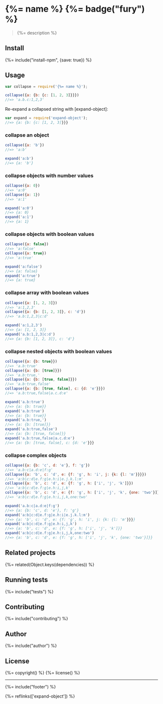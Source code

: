 # {%= name %} {%= badge("fury") %}

> {%= description %}

## Install
{%= include("install-npm", {save: true}) %}

## Usage

```js
var collapse = require('{%= name %}');

collapse({a: {b: {c: [1, 2, 3]}}})
//=> 'a.b.c:1,2,3'
```

Re-expand a collapsed string with [expand-object]:

```js
var expand = require('expand-object');
//=> {a: {b: {c: [1, 2, 3]}}}
```

### collapse an object

```js
collapse({a: 'b'})
//=> 'a:b'

expand('a:b')
//=> {a: 'b'}
```

### collapse objects with number values

```js
collapse({a: 0})
//=> 'a:0'
collapse({a: 1})
//=> 'a:1'

expand('a:0')
//=> {a: 0}
expand('a:1')
//=> {a: 1}
```

### collapse objects with boolean values

```js
collapse({a: false})
//=> 'a:false'
collapse({a: true})
//=> 'a:true'

expand('a:false')
//=> {a: false}
expand('a:true')
//=> {a: true}
```

### collapse array with boolean values

```js
collapse({a: [1, 2, 3]})
//=> 'a:1,2,3'
collapse({a: {b: [1, 2, 3]}, c: 'd'})
//=> 'a.b:1,2,3|c:d'

expand('a:1,2,3')
//=> {a: [1, 2, 3]}
expand('a.b:1,2,3|c:d')
//=> {a: {b: [1, 2, 3]}, c: 'd'}
```

### collapse nested objects with boolean values

```js
collapse({a: {b: true}})
//=> 'a.b:true'
collapse({a: {b: [true]}})
//=> 'a.b:true,'
collapse({a: {b: [true, false]}})
//=> 'a.b:true,false'
collapse({a: {b: [true, false], c: {d: 'e'}}})
//=> 'a.b:true,false|a.c.d:e'

expand('a.b:true')
//=> {a: {b: true}}
expand('a.b:true')
//=> {a: {b: true}}
expand('a.b:true,')
//=> {a: {b: [true]}}
expand('a.b:true,false')
//=> {a: {b: [true, false]}}
expand('a.b:true,false|a.c.d:e')
//=> {a: {b: [true, false], c: {d: 'e'}}}
```

### collapse complex objects

```js
collapse({a: {b: 'c', d: 'e'}, f: 'g'})
//=> 'a.b:c|a.d:e|f:g'
collapse({a: 'b', c: 'd', e: {f: 'g', h: 'i', j: {k: {l: 'm'}}}})
//=> 'a:b|c:d|e.f:g|e.h:i|e.j.k.l:m'
collapse({a: 'b', c: 'd', e: {f: 'g', h: ['i', 'j', 'k']}})
//=> 'a:b|c:d|e.f:g|e.h:i,j,k'
collapse({a: 'b', c: 'd', e: {f: 'g', h: ['i', 'j', 'k', {one: 'two'}]}})
//=> 'a:b|c:d|e.f:g|e.h:i,j,k,one:two'

expand('a.b:c|a.d:e|f:g')
//=> {a: {b: 'c', d: 'e'}, f: 'g'}
expand('a:b|c:d|e.f:g|e.h:i|e.j.k.l:m')
//=> {a: 'b', c: 'd', e: {f: 'g', h: 'i', j: {k: {l: 'm'}}}}
expand('a:b|c:d|e.f:g|e.h:i,j,k')
//=> {a: 'b', c: 'd', e: {f: 'g', h: ['i', 'j', 'k']}}
expand('a:b|c:d|e.f:g|e.h:i,j,k,one:two')
//=> {a: 'b', c: 'd', e: {f: 'g', h: ['i', 'j', 'k', {one: 'two'}]}}
```

## Related projects
{%= related(Object.keys(dependencies)) %}  

## Running tests
{%= include("tests") %}

## Contributing
{%= include("contributing") %}

## Author
{%= include("author") %}

## License
{%= copyright() %}
{%= license() %}

***

{%= include("footer") %}


{%= reflinks(['expand-object']) %}